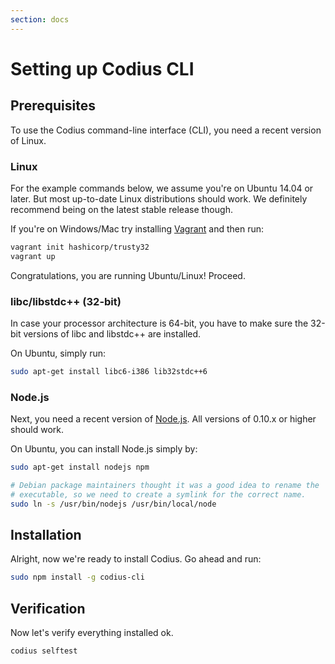 ```yaml
---
section: docs
---
```

# Setting up Codius CLI

## Prerequisites

To use the Codius command-line interface (CLI), you need a recent version of Linux.

### Linux

For the example commands below, we assume you're on Ubuntu 14.04 or later. But most up-to-date Linux distributions should work. We definitely recommend being on the latest stable release though.

If you're on Windows/Mac try installing [Vagrant](https://docs.vagrantup.com/v2/installation/index.html) and then run:

``` bash
vagrant init hashicorp/trusty32
vagrant up
```

Congratulations, you are running Ubuntu/Linux! Proceed.

### libc/libstdc++ (32-bit)

In case your processor architecture is 64-bit, you have to make sure the 32-bit versions of libc and libstdc++ are installed.

On Ubuntu, simply run:

``` bash
sudo apt-get install libc6-i386 lib32stdc++6
```

### Node.js

Next, you need a recent version of [Node.js](https://nodejs.org). All versions of 0.10.x or higher should work.

On Ubuntu, you can install Node.js simply by:

``` bash
sudo apt-get install nodejs npm

# Debian package maintainers thought it was a good idea to rename the
# executable, so we need to create a symlink for the correct name.
sudo ln -s /usr/bin/nodejs /usr/bin/local/node
```

## Installation

Alright, now we're ready to install Codius. Go ahead and run:

``` bash
sudo npm install -g codius-cli
```

## Verification

Now let's verify everything installed ok.

``` bash
codius selftest
```
